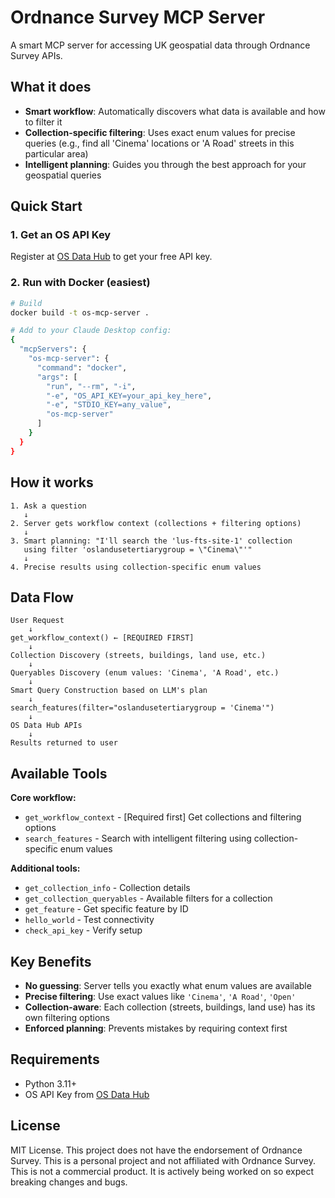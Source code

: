 # Ordnance Survey MCP Server

A smart MCP server for accessing UK geospatial data through Ordnance Survey APIs.

## What it does

- **Smart workflow**: Automatically discovers what data is available and how to filter it
- **Collection-specific filtering**: Uses exact enum values for precise queries (e.g., find all 'Cinema' locations or 'A Road' streets in this particular area)
- **Intelligent planning**: Guides you through the best approach for your geospatial queries

## Quick Start

### 1. Get an OS API Key

Register at [OS Data Hub](https://osdatahub.os.uk/) to get your free API key.

### 2. Run with Docker (easiest)

```bash
# Build
docker build -t os-mcp-server .

# Add to your Claude Desktop config:
{
  "mcpServers": {
    "os-mcp-server": {
      "command": "docker",
      "args": [
        "run", "--rm", "-i",
        "-e", "OS_API_KEY=your_api_key_here",
        "-e", "STDIO_KEY=any_value",
        "os-mcp-server"
      ]
    }
  }
}
```

## How it works

```
1. Ask a question
   ↓
2. Server gets workflow context (collections + filtering options)
   ↓
3. Smart planning: "I'll search the 'lus-fts-site-1' collection
   using filter 'oslandusetertiarygroup = \"Cinema\"'"
   ↓
4. Precise results using collection-specific enum values
```

## Data Flow

```
User Request
    ↓
get_workflow_context() ← [REQUIRED FIRST]
    ↓
Collection Discovery (streets, buildings, land use, etc.)
    ↓
Queryables Discovery (enum values: 'Cinema', 'A Road', etc.)
    ↓
Smart Query Construction based on LLM's plan
    ↓
search_features(filter="oslandusetertiarygroup = 'Cinema'")
    ↓
OS Data Hub APIs
    ↓
Results returned to user
```

## Available Tools

**Core workflow:**

- `get_workflow_context` - [Required first] Get collections and filtering options
- `search_features` - Search with intelligent filtering using collection-specific enum values

**Additional tools:**

- `get_collection_info` - Collection details
- `get_collection_queryables` - Available filters for a collection
- `get_feature` - Get specific feature by ID
- `hello_world` - Test connectivity
- `check_api_key` - Verify setup

## Key Benefits

- **No guessing**: Server tells you exactly what enum values are available
- **Precise filtering**: Use exact values like `'Cinema'`, `'A Road'`, `'Open'`
- **Collection-aware**: Each collection (streets, buildings, land use) has its own filtering options
- **Enforced planning**: Prevents mistakes by requiring context first

## Requirements

- Python 3.11+
- OS API Key from [OS Data Hub](https://osdatahub.os.uk/)

## License

MIT License. This project does not have the endorsement of Ordnance Survey. This is a personal project and not affiliated with Ordnance Survey. This is not a commercial product. It is actively being worked on so expect breaking changes and bugs.

